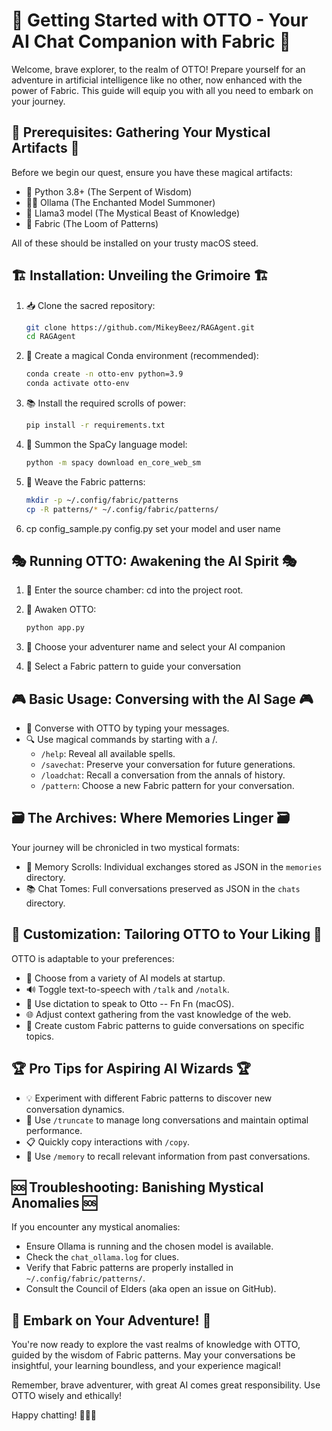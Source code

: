 # 🧭 Getting Started with OTTO - Your AI Chat Companion with Fabric 🧭

Welcome, brave explorer, to the realm of OTTO! Prepare yourself for an adventure in artificial intelligence like no other, now enhanced with the power of Fabric. This guide will equip you with all you need to embark on your journey.

## 🧰 Prerequisites: Gathering Your Mystical Artifacts 🧰

Before we begin our quest, ensure you have these magical artifacts:

- 🐍 Python 3.8+ (The Serpent of Wisdom)
- 🧙‍♂️ Ollama (The Enchanted Model Summoner)
- 🦙 Llama3 model (The Mystical Beast of Knowledge)
- 🧵 Fabric (The Loom of Patterns)

All of these should be installed on your trusty macOS steed.

## 🏗️ Installation: Unveiling the Grimoire 🏗️

1. 📥 Clone the sacred repository:
   ```bash
   git clone https://github.com/MikeyBeez/RAGAgent.git
   cd RAGAgent
   ```

2. 🌈 Create a magical Conda environment (recommended):
   ```bash
   conda create -n otto-env python=3.9
   conda activate otto-env
   ```

3. 📚 Install the required scrolls of power:
   ```bash
   pip install -r requirements.txt
   ```

4. 🧠 Summon the SpaCy language model:
   ```bash
   python -m spacy download en_core_web_sm
   ```

5. 🧵 Weave the Fabric patterns:
   ```bash
   mkdir -p ~/.config/fabric/patterns
   cp -R patterns/* ~/.config/fabric/patterns/
   ```
6. cp config_sample.py config.py
   set your model and user name

## 🎭 Running OTTO: Awakening the AI Spirit 🎭

1. 🏰 Enter the source chamber:
    cd into the project root.   
 



2. 🔮 Awaken OTTO:
   ```bash
   python app.py
   ```

3. 📝 Choose your adventurer name and select your AI companion

4. 🎨 Select a Fabric pattern to guide your conversation

## 🎮 Basic Usage: Conversing with the AI Sage 🎮

- 💬 Converse with OTTO by typing your messages.
- 🔍 Use magical commands by starting with a /.
  - `/help`: Reveal all available spells.
  - `/savechat`: Preserve your conversation for future generations.
  - `/loadchat`: Recall a conversation from the annals of history.
  - `/pattern`: Choose a new Fabric pattern for your conversation.

## 🗃️ The Archives: Where Memories Linger 🗃️

Your journey will be chronicled in two mystical formats:

- 📜 Memory Scrolls: Individual exchanges stored as JSON in the `memories` directory.
- 📚 Chat Tomes: Full conversations preserved as JSON in the `chats` directory.

## 🎨 Customization: Tailoring OTTO to Your Liking 🎨

OTTO is adaptable to your preferences:

- 🦜 Choose from a variety of AI models at startup.
- 🔊 Toggle text-to-speech with `/talk` and `/notalk`.
- 🎤 Use dictation to speak to Otto -- Fn Fn (macOS).
- 🌐 Adjust context gathering from the vast knowledge of the web.
- 🧵 Create custom Fabric patterns to guide conversations on specific topics.

## 🏆 Pro Tips for Aspiring AI Wizards 🏆

- 💡 Experiment with different Fabric patterns to discover new conversation dynamics.
- 🔄 Use `/truncate` to manage long conversations and maintain optimal performance.
- 📋 Quickly copy interactions with `/copy`.
- 🧠 Use `/memory` to recall relevant information from past conversations.

## 🆘 Troubleshooting: Banishing Mystical Anomalies 🆘

If you encounter any mystical anomalies:

- Ensure Ollama is running and the chosen model is available.
- Check the `chat_ollama.log` for clues.
- Verify that Fabric patterns are properly installed in `~/.config/fabric/patterns/`.
- Consult the Council of Elders (aka open an issue on GitHub).

## 🌟 Embark on Your Adventure! 🌟

You're now ready to explore the vast realms of knowledge with OTTO, guided by the wisdom of Fabric patterns. May your conversations be insightful, your learning boundless, and your experience magical!

Remember, brave adventurer, with great AI comes great responsibility. Use OTTO wisely and ethically!

Happy chatting! 🎉🤖🚀
